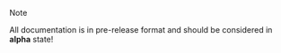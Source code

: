 > [!NOTE]
> All documentation is in pre-release format and should be considered in **alpha** state!


